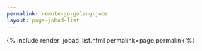 ```yaml
---
permalink: remote-go-golang-jobs
layout: page-jobad-list
---
```

{% include render_jobad_list.html permalink=page.permalink %}
